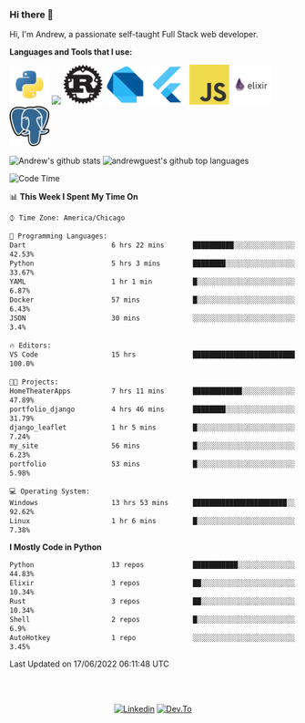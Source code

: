 ### Hi there 👋

Hi, I'm Andrew, a passionate self-taught Full Stack web developer.

**Languages and Tools that I use:**  

<code><img height="70" src="https://raw.githubusercontent.com/github/explore/80688e429a7d4ef2fca1e82350fe8e3517d3494d/topics/python/python.png"></code>
<code><img height="70" src="https://fastapi.tiangolo.com/img/logo-margin/logo-teal.png"></code>
<code><img height="70" src="https://raw.githubusercontent.com/github/explore/80688e429a7d4ef2fca1e82350fe8e3517d3494d/topics/rust/rust.png"></code>
<code><img height="70" src="https://raw.githubusercontent.com/github/explore/80688e429a7d4ef2fca1e82350fe8e3517d3494d/topics/dart/dart.png"></code>
<code><img height="70" src="https://raw.githubusercontent.com/github/explore/cebd63002168a05a6a642f309227eefeccd92950/topics/flutter/flutter.png"></code>
<code><img height="70" src="https://raw.githubusercontent.com/github/explore/80688e429a7d4ef2fca1e82350fe8e3517d3494d/topics/javascript/javascript.png"></code>
<code><img height="70" src="https://raw.githubusercontent.com/github/explore/d106aa3f6fa091ab80ab5c8cf0d931baff3caaea/topics/elixir/elixir.png"></code>
<code><img height="70" src="https://raw.githubusercontent.com/github/explore/80688e429a7d4ef2fca1e82350fe8e3517d3494d/topics/postgresql/postgresql.png"></code>

![Andrew's github stats](https://github-readme-stats.vercel.app/api?username=andrewguest&show_icons=true&theme=vue-dark&count_private=true)
<img height="180em" src="https://github-readme-stats.vercel.app/api/top-langs/?username=andrewguest&theme=vue-dark&layout=compact" alt="andrewguest's github top languages" />

<!--START_SECTION:waka-->
![Code Time](http://img.shields.io/badge/Code%20Time-1%2C096%20hrs%2011%20mins-blue)

📊 **This Week I Spent My Time On** 

```text
⌚︎ Time Zone: America/Chicago

💬 Programming Languages: 
Dart                     6 hrs 22 mins       ██████████░░░░░░░░░░░░░░░   42.53% 
Python                   5 hrs 3 mins        ████████░░░░░░░░░░░░░░░░░   33.67% 
YAML                     1 hr 1 min          █░░░░░░░░░░░░░░░░░░░░░░░░   6.87% 
Docker                   57 mins             █░░░░░░░░░░░░░░░░░░░░░░░░   6.43% 
JSON                     30 mins             ░░░░░░░░░░░░░░░░░░░░░░░░░   3.4%

🔥 Editors: 
VS Code                  15 hrs              █████████████████████████   100.0%

🐱‍💻 Projects: 
HomeTheaterApps          7 hrs 11 mins       ████████████░░░░░░░░░░░░░   47.89% 
portfolio_django         4 hrs 46 mins       ████████░░░░░░░░░░░░░░░░░   31.79% 
django_leaflet           1 hr 5 mins         █░░░░░░░░░░░░░░░░░░░░░░░░   7.24% 
my_site                  56 mins             █░░░░░░░░░░░░░░░░░░░░░░░░   6.23% 
portfolio                53 mins             █░░░░░░░░░░░░░░░░░░░░░░░░   5.98%

💻 Operating System: 
Windows                  13 hrs 53 mins      ███████████████████████░░   92.62% 
Linux                    1 hr 6 mins         █░░░░░░░░░░░░░░░░░░░░░░░░   7.38%

```

**I Mostly Code in Python** 

```text
Python                   13 repos            ███████████░░░░░░░░░░░░░░   44.83% 
Elixir                   3 repos             ██░░░░░░░░░░░░░░░░░░░░░░░   10.34% 
Rust                     3 repos             ██░░░░░░░░░░░░░░░░░░░░░░░   10.34% 
Shell                    2 repos             █░░░░░░░░░░░░░░░░░░░░░░░░   6.9% 
AutoHotkey               1 repo              ░░░░░░░░░░░░░░░░░░░░░░░░░   3.45%

```



 Last Updated on 17/06/2022 06:11:48 UTC
<!--END_SECTION:waka-->

<br><br>
<p align="center">
   <a href="https://www.linkedin.com/in/andrew-guest-a891759a" target="_blank"><img src="https://img.shields.io/badge/LinkedIn-0077B5?style=for-the-badge&logo=linkedin&logoColor=white" alt="Linkedin"></a>
  <a href="https://dev.to/aguest" target="_blank"><img src="https://img.shields.io/badge/Dev.to-0A0A0A?style=for-the-badge&logo=dev%2Eto&logoColor=white" alt="Dev.To"></a>
</p>
